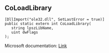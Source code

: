 ## CoLoadLibrary

```
[DllImport("ole32.dll", SetLastError = true)]
public static extern int CoLoadLibrary(
   string lpszLibName,
   uint dwFlags
);
```

Microsoft documentation: [Link](https://learn.microsoft.com/en-us/windows/win32/api/objbase/nf-objbase-coloadlibrary)
